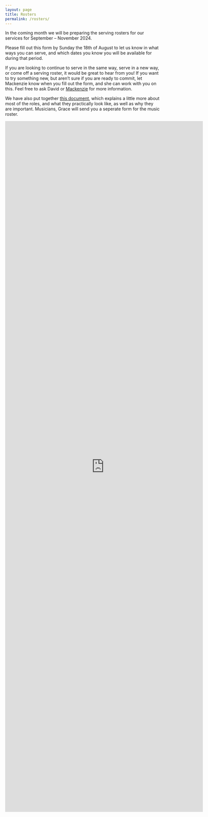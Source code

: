 ```yaml
---
layout: page
title: Rosters
permalink: /rosters/
---
```


In the coming month we will be preparing the serving rosters for our services for September – November 2024.

Please fill out this form by Sunday the 18th of August to let us know in what ways you can serve, and which dates you know you will be available for during that period.

If you are looking to continue to serve in the same way, serve in a new way, or come off a serving roster, it would be great to hear from you! If you want to try something new, but aren’t sure if you are ready to commit, let Mackenzie know when you fill out the form, and she can work with you on this. 
Feel free to ask David or [Mackenzie](info@trinitysc.nz) for more information. 

We have also put together [this document](https://mcusercontent.com/230f84425691a35de50182bb4/files/b7069b2f-78a1-6808-b274-de03a20e8505/All_roles_2024_.pdf),
which explains a little more about most of the roles, and what they practically look like, as well as why they are important. 
Musicians, Grace will send you a seperate form for the music roster.

<iframe src="https://docs.google.com/forms/d/e/1FAIpQLSdYqGsJFOteSomBYWULQHkXRl3VKnUs4uzMKAUe_EHwnC1Kww/viewform?embedded=true" width="640" height="2235" frameborder="0" marginheight="0" marginwidth="0">Loading…</iframe>
